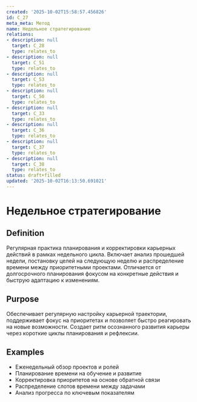 ```yaml
---
created: '2025-10-02T15:58:57.456826'
id: C_27
meta_meta: Метод
name: Недельное стратегирование
relations:
- description: null
  target: C_28
  type: relates_to
- description: null
  target: C_51
  type: relates_to
- description: null
  target: C_53
  type: relates_to
- description: null
  target: C_50
  type: relates_to
- description: null
  target: C_33
  type: relates_to
- description: null
  target: C_36
  type: relates_to
- description: null
  target: C_37
  type: relates_to
- description: null
  target: C_38
  type: relates_to
status: draft+filled
updated: '2025-10-02T16:13:50.691021'
---
```


# Недельное стратегирование

## Definition
Регулярная практика планирования и корректировки карьерных действий в рамках недельного цикла. Включает анализ прошедшей недели, постановку целей на следующую неделю и распределение времени между приоритетными проектами. Отличается от долгосрочного планирования фокусом на конкретные действия и быструю адаптацию к изменениям.

## Purpose
Обеспечивает регулярную настройку карьерной траектории, поддерживает фокус на приоритетах и позволяет быстро реагировать на новые возможности. Создает ритм осознанного развития карьеры через короткие циклы планирования и рефлексии.

## Examples

- Еженедельный обзор проектов и ролей
- Планирование времени на обучение и развитие
- Корректировка приоритетов на основе обратной связи
- Распределение слотов времени между задачами
- Анализ прогресса по ключевым показателям